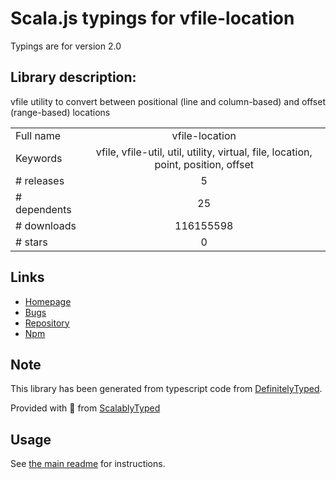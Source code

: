 
# Scala.js typings for vfile-location

Typings are for version 2.0

## Library description:
vfile utility to convert between positional (line and column-based) and offset (range-based) locations

|                    |                 |
| ------------------ | :-------------: |
| Full name          | vfile-location |
| Keywords           | vfile, vfile-util, util, utility, virtual, file, location, point, position, offset |
| # releases         | 5 |
| # dependents       | 25 |
| # downloads        | 116155598 |
| # stars            | 0 |

## Links
- [Homepage](https://github.com/vfile/vfile-location#readme)
- [Bugs](https://github.com/vfile/vfile-location/issues)
- [Repository](https://github.com/vfile/vfile-location)
- [Npm](https://www.npmjs.com/package/vfile-location)
    


## Note
This library has been generated from typescript code from [DefinitelyTyped](https://definitelytyped.org).

Provided with :purple_heart: from [ScalablyTyped](https://github.com/oyvindberg/ScalablyTyped)

## Usage
See [the main readme](../../readme.md) for instructions.


